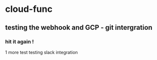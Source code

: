 # cloud-func
## testing the webhook and GCP  - git intergration 
### hit it again ! 
1 more test
testing slack integration
